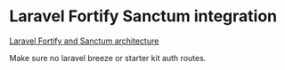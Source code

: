 # Laravel Fortify Sanctum integration

[Laravel Fortify and Sanctum architecture](README.laravel-architecture.md)


Make sure no laravel breeze or starter kit auth routes.
